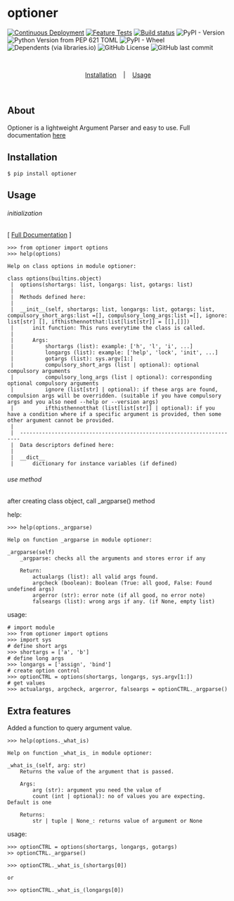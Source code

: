 # optioner
[![Continuous Deployment](https://github.com/d33pster/optioner/actions/workflows/cont-dep.yml/badge.svg)](https://github.com/d33pster/optioner/actions/workflows/cont-dep.yml)
[![Feature Tests](https://github.com/d33pster/optioner/actions/workflows/pytest.yml/badge.svg)](https://github.com/d33pster/optioner/actions/workflows/pytest.yml)
[![Build status](https://ci.appveyor.com/api/projects/status/qoaeiypaxnonrosv?svg=true)](https://ci.appveyor.com/project/d33pster/optioner)
![PyPI - Version](https://img.shields.io/pypi/v/optioner)
![Python Version from PEP 621 TOML](https://img.shields.io/python/required-version-toml?tomlFilePath=https%3A%2F%2Fraw.githubusercontent.com%2Fd33pster%2Foptioner%2Fmain%2Fpyproject.toml)
![PyPI - Wheel](https://img.shields.io/pypi/wheel/optioner)
![Dependents (via libraries.io)](https://img.shields.io/librariesio/dependents/pypi/Optioner)
![GitHub License](https://img.shields.io/github/license/d33pster/optioner)
![GitHub last commit](https://img.shields.io/github/last-commit/d33pster/optioner)


<br>

<p align='center'>
    <a href='#Installation'>Installation</a>
    &nbsp;&nbsp;&nbsp;|&nbsp;&nbsp;&nbsp;
    <a href='#Usage'>Usage</a>
</p><br>

## About
Optioner is a lightweight Argument Parser and easy to use. Full documentation [here](https://d33pster.github.io/optioner/)

## Installation
```console
$ pip install optioner
```

## Usage

###### initialization

[ [Full Documentation](https://d33pster.github.io/optioner/) ]

```console
>>> from optioner import options
>>> help(options)

Help on class options in module optioner:

class options(builtins.object)
 |  options(shortargs: list, longargs: list, gotargs: list)
 |
 |  Methods defined here:
 |
 |  __init__(self, shortargs: list, longargs: list, gotargs: list, compulsory_short_args:list =[], compulsory_long_args:list =[], ignore: list[str] [], ifthisthennotthat:list[list[str]] = [[],[]])
 |      init function: This runs everytime the class is called.
 |
 |      Args:
 |          shortargs (list): example: ['h', 'l', 'i', ...]
 |          longargs (list): example: ['help', 'lock', 'init', ...]
 |          gotargs (list): sys.argv[1:]
 |          compulsory_short_args (list | optional): optional compulsory arguments
 |          compulsory_long_args (list | optional): corresponding optional compulsory arguments
 |          ignore (list[str] | optional): if these args are found, compulsion args will be overridden. (suitable if you have compulsory args and you also need --help or --version args)
 |          ifthisthennotthat (list[list[str]] | optional): if you have a condition where if a specific argument is provided, then some other argument cannot be provided.
 |
 |  ----------------------------------------------------------------------
 |  Data descriptors defined here:
 |
 |  __dict__
 |      dictionary for instance variables (if defined)
```
###### use method

after creating class object, call _argparse() method

help:
```console
>>> help(options._argparse)

Help on function _argparse in module optioner:

_argparse(self)
    _argparse: checks all the arguments and stores error if any

    Return:
        actualargs (list): all valid args found.
        argcheck (boolean): Boolean (True: all good, False: Found undefined args)
        argerror (str): error note (if all good, no error note)
        falseargs (list): wrong args if any. (if None, empty list)
```

usage:
```console
# import module
>>> from optioner import options
>>> import sys
# define short args
>>> shortargs = ['a', 'b']
# define long args
>>> longargs = ['assign', 'bind']
# create option control
>>> optionCTRL = options(shortargs, longargs, sys.argv[1:])
# get values
>>> actualargs, argcheck, argerror, falseargs = optionCTRL._argparse()
```

## Extra features
Added a function to query argument value.
```console
>>> help(options._what_is)

Help on function _what_is_ in module optioner:

_what_is_(self, arg: str)
    Returns the value of the argument that is passed.

    Args:
        arg (str): argument you need the value of
        count (int | optional): no of values you are expecting. Default is one

    Returns:
        str | tuple | None_: returns value of argument or None
```

usage:
```console
>>> optionCTRL = options(shortargs, longargs, gotargs)
>> optionCTRL._argparse()

>>> optionCTRL._what_is_(shortargs[0])

or 

>>> optionCTRL._what_is_(longargs[0])
```
